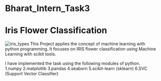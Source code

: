 # Bharat_Intern_Task3
# Iris Flower Classification
![iris_types](https://github.com/NischalParulekar/Bharat_Intern_Task3/assets/140921179/b7d44ab3-40b4-41f1-907d-a92b8cec30d7)
This Project applies the concept of machine learning with python programming. It focuses on IRIS flower classification using Machine Learning with scikit tools.

I have implemented the task using the following modules of python.
1.numpy
2.matplotlib
3.pandas
4.seaborn
5.scikit-learn (sklearn)
6.SVC (Support Vector Classifier)
